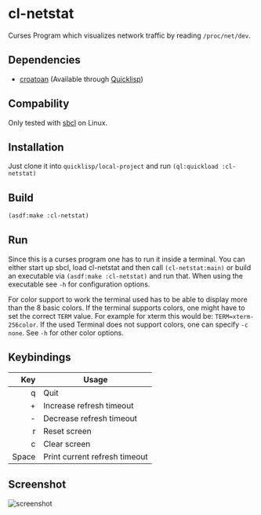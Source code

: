 # cl-netstat

Curses Program which visualizes network traffic by reading
```/proc/net/dev```.

## Dependencies

- [croatoan](https://github.com/McParen/croatoan) (Available through
  [Quicklisp](https://www.quicklisp.org/beta/))

## Compability

Only tested with [sbcl](https://www.sbcl.org/) on Linux.

## Installation

Just clone it into ```quicklisp/local-project``` and run
```(ql:quickload :cl-netstat)```

## Build

```commonlisp
(asdf:make :cl-netstat)
```

## Run

Since this is a curses program one has to run it inside a terminal. You
can either start up sbcl, load cl-netstat and then call
```(cl-netstat:main)``` or build an executable via
```(asdf:make :cl-netstat)``` and run that. When using the executable
see ```-h``` for configuration options.

For color support to work the terminal used has to be able to display
more than the 8 basic colors. If the terminal supports colors, one might
have to set the correct ```TERM``` value. For example for xterm this
would be: ```TERM=xterm-256color```. If the used Terminal does not
support colors, one can specify ```-c none```. See ```-h``` for other
color options.

## Keybindings

| Key   | Usage                         |
|------:|-------------------------------|
| q     | Quit                          |
| +     | Increase refresh timeout      |
| -     | Decrease refresh timeout      |
| r     | Reset screen                  |
| c     | Clear screen                  |
| Space | Print current refresh timeout |

## Screenshot

![screenshot](./screenshot.jpg)

